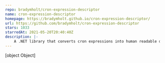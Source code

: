 ```yaml
---
repo: bradymholt/cron-expression-descriptor
name: cron-expression-descriptor
homepage: https://bradymholt.github.io/cron-expression-descriptor/
url: https://github.com/bradymholt/cron-expression-descriptor
stars: 1033
starredAt: 2021-05-20T20:40:40Z
description: |-
    A .NET library that converts cron expressions into human readable descriptions.
---
```


[object Object]
